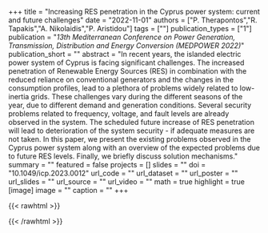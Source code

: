 +++
title = "Increasing RES penetration in the Cyprus power system: current and future challenges"
date = "2022-11-01"
authors = ["P. Therapontos","R. Tapakis","A. Nikolaidis","P. Aristidou"]
tags = [""]
publication_types = ["1"]
publication = "_13th Mediterranean Conference on Power Generation, Transmission, Distribution and Energy Conversion (MEDPOWER 2022)_"
publication_short = ""
abstract = "In recent years, the islanded electric power system of Cyprus is facing significant challenges. The increased penetration of Renewable Energy Sources (RES) in combination with the reduced reliance on conventional generators and the changes in the consumption profiles, lead to a plethora of problems widely related to low-inertia grids. These challenges vary during the different seasons of the year, due to different demand and generation conditions. Several security problems related to frequency, voltage, and fault levels are already observed in the system. The scheduled future increase of RES penetration will lead to deterioration of the system security - if adequate measures are not taken. In this paper, we present the existing problems observed in the Cyprus power system along with an overview of the expected problems due to future RES levels. Finally, we briefly discuss solution mechanisms."
summary = ""
featured = false
projects = []
slides = ""
doi = "10.1049/icp.2023.0012"
url_code = ""
url_dataset = ""
url_poster = ""
url_slides = ""
url_source = ""
url_video = ""
math = true
highlight = true
[image]
image = ""
caption = ""
+++

{{< rawhtml >}}
<div data-badge-details="right" data-badge-type="medium-donut" data-doi="10.1049/icp.2023.0012" data-hide-no-mentions="true" class="altmetric-embed"></div>
{{< /rawhtml >}}
